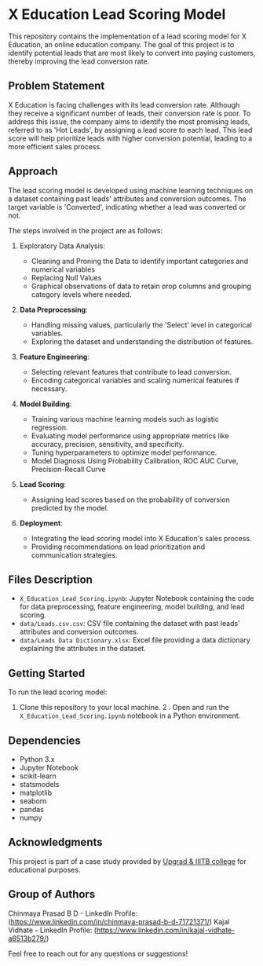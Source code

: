 # X Education Lead Scoring Model

This repository contains the implementation of a lead scoring model for X Education, an online education company. The goal of this project is to identify potential leads that are most likely to convert into paying customers, thereby improving the lead conversion rate.

## Problem Statement
X Education is facing challenges with its lead conversion rate. Although they receive a significant number of leads, their conversion rate is poor. To address this issue, the company aims to identify the most promising leads, referred to as 'Hot Leads', by assigning a lead score to each lead. This lead score will help prioritize leads with higher conversion potential, leading to a more efficient sales process.

## Approach
The lead scoring model is developed using machine learning techniques on a dataset containing past leads' attributes and conversion outcomes. The target variable is 'Converted', indicating whether a lead was converted or not.

The steps involved in the project are as follows:

1. Exploratory Data Analysis:
   - Cleaning and Proning the Data to identify important categories and numerical variables
   - Replacing Null Values
   - Graphical observations of data to retain orop columns and grouping category levels where needed.
     
1. **Data Preprocessing**: 
   - Handling missing values, particularly the 'Select' level in categorical variables.
   - Exploring the dataset and understanding the distribution of features.

2. **Feature Engineering**:
   - Selecting relevant features that contribute to lead conversion.
   - Encoding categorical variables and scaling numerical features if necessary.

3. **Model Building**:
   - Training various machine learning models such as logistic regression.
   - Evaluating model performance using appropriate metrics like accuracy, precision, sensitivity, and specificity.
   - Tuning hyperparameters to optimize model performance.
   - Model Diagnosis Using Probability Calibration, ROC AUC Curve, Precision-Recall Curve

4. **Lead Scoring**:
   - Assigning lead scores based on the probability of conversion predicted by the model. 

5. **Deployment**:
   - Integrating the lead scoring model into X Education's sales process.
   - Providing recommendations on lead prioritization and communication strategies.

## Files Description
- `X_Education_Lead_Scoring.ipynb`: Jupyter Notebook containing the code for data preprocessing, feature engineering, model building, and lead scoring.
- `data/Leads.csv.csv`: CSV file containing the dataset with past leads' attributes and conversion outcomes.
- `data/Leads Data Dictionary.xlsx`: Excel file providing a data dictionary explaining the attributes in the dataset.

## Getting Started
To run the lead scoring model:
1. Clone this repository to your local machine.
2
. Open and run the `X_Education_Lead_Scoring.ipynb` notebook in a Python environment.

## Dependencies
- Python 3.x
- Jupyter Notebook
- scikit-learn
- statsmodels
- matplotlib
- seaborn
- pandas
- numpy

## Acknowledgments
This project is part of a case study provided by [Upgrad & IIITB college](https://www.upgrad.com/) for educational purposes.

## Group of Authors
Chinmaya Prasad B D - LinkedIn Profile: (https://www.linkedin.com/in/chinmaya-prasad-b-d-71721371/)
Kajal Vidhate       - LinkedIn Profile: (https://www.linkedin.com/in/kajal-vidhate-a6513b279/)

Feel free to reach out for any questions or suggestions!
